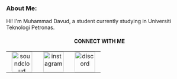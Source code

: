 ### About Me:  

Hi! I'm Muhammad Davud, a student currently studying in Universiti Teknologi Petronas. 
<h4 align="center">CONNECT WITH ME</h4>
<table align="center">
  <tr>
    <td align="center" style="padding: 0 15px;">
      <a href='https://soundcloud.com/dav_thefifth'>
        <img src="https://media.discordapp.net/attachments/1350480865121275947/1382260282818166784/145809.png?ex=684a81b4&is=68493034&hm=840f45384a1a95537bd0d83c9909e915aded4d48bda13a496c81086641033e00&=&format=webp&quality=lossless&width=640&height=640" title="soundcloud" alt="soundcloud" width="55" height="55"/>
      </a>
    </td>
    <td align="center" style="padding: 0 15px;">
      <a href="https://www.instagram.com/davud_razip/">
        <img src="https://upload.wikimedia.org/wikipedia/commons/thumb/e/e7/Instagram_logo_2016.svg/2048px-Instagram_logo_2016.svg.png" title="Instagram" alt="instagram" width="55" height="55"/>
      </a>
    </td>
    <td align="center" style="padding: 0 15px;">
      <a href="https://discord.com/users/1039761777505882163/">
        <img src="https://www.svgrepo.com/show/353655/discord-icon.svg" title="discord" alt="discord" width="55" height="55"/>
      </a>
    </td>
  </tr>
</table>
